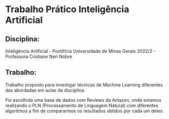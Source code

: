 # Trabalho Prático Inteligência Artificial

## Disciplina: 
Inteligência Artificial - Pontifícia Universidade de Minas Gerais 2022/2 - Professora Cristiane Neri Nobre 

## Trabalho:
Trabalho proposto para investigar técnicas de Machine Learning diferentes das abordadas em aulas da disciplina. 

Foi escolhida uma base de dados com Reviews da Amazon, onde estamos realizando o PLN (Processamento de Linguagem Natural) com diferentes algoritmos a fim de compararmos os resultados obtidos por cada um deles.

